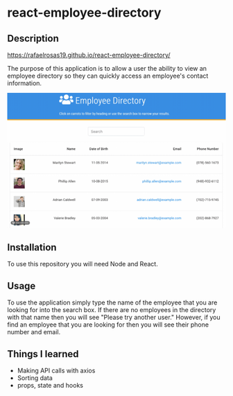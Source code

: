 # react-employee-directory

## Description

https://rafaelrosas19.github.io/react-employee-directory/

The purpose of this application is to allow a user the ability to view an employee directory so they can quickly access an employee's contact information. 

![](public/dir.gif)

## Installation

To use this repository you will need Node and React.

## Usage

To use the application simply type the name of the employee that you are looking for into the search box. If there are no employees in the directory with that name then you will see "Please try another user." However, if you find an employee that you are looking for then you will see their phone number and email. 

## Things I learned
* Making API calls with axios
* Sorting data
* props, state and hooks



